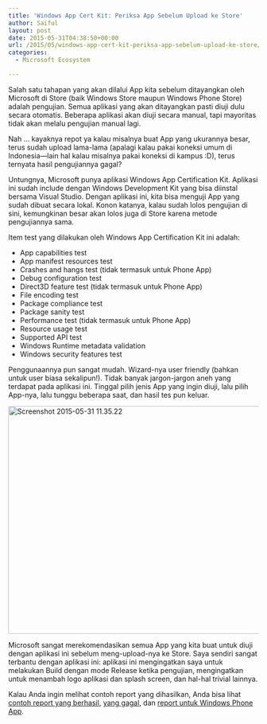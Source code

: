 ```yaml
---
title: 'Windows App Cert Kit: Periksa App Sebelum Upload ke Store'
author: Saiful
layout: post
date: 2015-05-31T04:38:50+00:00
url: /2015/05/windows-app-cert-kit-periksa-app-sebelum-upload-ke-store/
categories:
  - Microsoft Ecosystem

---
```

Salah satu tahapan yang akan dilalui App kita sebelum ditayangkan oleh Microsoft di Store (baik Windows Store maupun Windows Phone Store) adalah pengujian. Semua aplikasi yang akan ditayangkan pasti diuji dulu secara otomatis. Beberapa aplikasi akan diuji secara manual, tapi mayoritas tidak akan melalu pengujian manual lagi.

Nah ... kayaknya repot ya kalau misalnya buat App yang ukurannya besar, terus sudah upload lama-lama (apalagi kalau pakai koneksi umum di Indonesia—lain hal kalau misalnya pakai koneksi di kampus :D), terus ternyata hasil pengujiannya gagal?

Untungnya, Microsoft punya aplikasi Windows App Certification Kit. Aplikasi ini sudah include dengan Windows Development Kit yang bisa diinstal bersama Visual Studio. Dengan aplikasi ini, kita bisa menguji App yang sudah dibuat secara lokal. Konon katanya, kalau sudah lolos pengujian di sini, kemungkinan besar akan lolos juga di Store karena metode pengujiannya sama.

<!--more-->Item test yang dilakukan oleh Windows App Certification Kit ini adalah:

  * App capabilities test
  * App manifest resources test
  * Crashes and hangs test (tidak termasuk untuk Phone App)
  * Debug configuration test
  * Direct3D feature test (tidak termasuk untuk Phone App)
  * File encoding test
  * Package compliance test
  * Package sanity test
  * Performance test (tidak termasuk untuk Phone App)
  * Resource usage test
  * Supported API test
  * Windows Runtime metadata validation
  * Windows security features test

Penggunaannya pun sangat mudah. Wizard-nya user friendly (bahkan untuk user biasa sekalipun!). Tidak banyak jargon-jargon aneh yang terdapat pada aplikasi ini. Tinggal pilih jenis App yang ingin diuji, lalu pilih App-nya, lalu tunggu beberapa saat, dan hasil tes pun keluar.

<img class="alignnone size-full wp-image-74 aligncenter" src="http://saiful.web.id/blog/wp-content/uploads/2015/05/Screenshot-2015-05-31-11.35.22.png" alt="Screenshot 2015-05-31 11.35.22" width="637" height="458" srcset="https://saiful.web.id/blog/wp-content/uploads/2015/05/Screenshot-2015-05-31-11.35.22.png 637w, https://saiful.web.id/blog/wp-content/uploads/2015/05/Screenshot-2015-05-31-11.35.22-300x216.png 300w" sizes="(max-width: 709px) 85vw, (max-width: 909px) 67vw, (max-width: 984px) 61vw, (max-width: 1362px) 45vw, 600px" />

Microsoft sangat merekomendasikan semua App yang kita buat untuk diuji dengan aplikasi ini sebelum meng-upload-nya ke Store. Saya sendiri sangat terbantu dengan aplikasi ini: aplikasi ini mengingatkan saya untuk melakukan Build dengan mode Release ketika pengujian, mengingatkan untuk menambah logo aplikasi dan splash screen, dan hal-hal trivial lainnya.

Kalau Anda ingin melihat contoh report yang dihasilkan, Anda bisa lihat [contoh report yang berhasil][1], [yang gagal][2], dan [report untuk Windows Phone App][3].

 [1]: http://saiful.web.id/blog/wp-content/uploads/2015/05/app-test-success.htm
 [2]: http://saiful.web.id/blog/wp-content/uploads/2015/05/app-test-failed.html
 [3]: http://saiful.web.id/blog/wp-content/uploads/2015/05/phone-test-success.html
